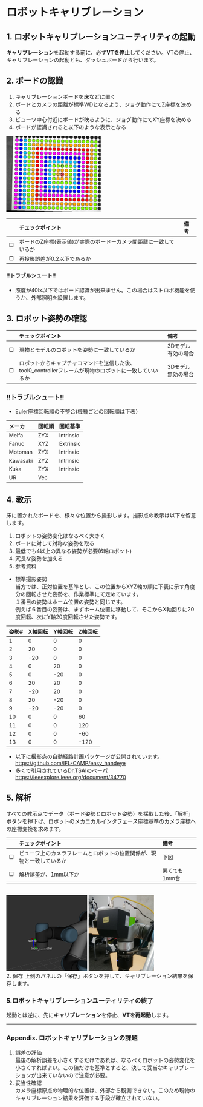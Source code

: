# ロボットキャリブレーション

## 1. ロボットキャリブレーションユーティリティの起動  
**キャリブレーション**を起動する前に、必ず**VTを停止**してください。VTの停止、キャリブレーションの起動とも、ダッシュボードから行います。

## 2. ボードの認識  
1. キャリブレーションボードを床などに置く
2. ボードとカメラの距離が標準WDとなるよう、ジョグ動作にてZ座標を決める
3. ビューワ中心付近にボードが映るように、ジョグ動作にてXY座標を決める
4. ボードが認識されると以下のような表示となる
<img src="fig1.png" height="200" />

| |チェックポイント|備考|
|:----|:----|:----|
|□|ボードのZ座標(表示値)が実際のボードーカメラ間距離に一致しているか| |
|□|再投影誤差が0.2以下であるか| |

#### !!トラブルシュート!!
- 照度が40lx以下ではボード認識が出来ません。この場合はストロボ機能を使うか、外部照明を設置します。

## 3. ロボット姿勢の確認

| |チェックポイント|備考|
|:----|:----|:----|
|□|現物とモデルのロボットを姿勢に一致しているか|3Dモデル有効の場合|
|□|ロボットからキャプチャコマンドを送信した後、tool0_controllerフレームが現物のロボットに一致していいるか|3Dモデル無効の場合|
### !!トラブルシュート!!
- Euler座標回転順の不整合(機種ごとの回転順は下表）  

|メーカ|回転順|回転基準|
|:---|:---|:---|
|Melfa|ZYX|Intrinsic|
|Fanuc|XYZ|Extrinsic|
|Motoman|ZYX|Intrinsic|
|Kawasaki|ZYZ|Intrinsic|
|Kuka|ZYX|Intrinsic|
|UR|Vec| |

## 4. 教示  
床に置かれたボードを、様々な位置から撮影します。撮影点の教示は以下を留意します。
1. ロボットの姿勢変化はなるべく大きく
2. ボードに対して対称な姿勢を取る
3. 最低でも4以上の異なる姿勢が必要(6軸ロボット)
4. 冗長な姿勢を加える
5. 参考資料  
  - 標準撮影姿勢  
当方では、正対位置を基準とし、この位置からXYZ軸の順に下表に示す角度分の回転させた姿勢を、作業標準にて定めています。  
１番目の姿勢はホーム位置の姿勢と同じです。  
例えば６番目の姿勢は、まずホーム位置に移動して、そこからX軸回りに20度回転、次にY軸20度回転させた姿勢です。

|姿勢#|X軸回転|Y軸回転|Z軸回転|
|:----|:----|:----|:----|
|1|0|0|0|
|2|20|0|0|
|3|-20|0|0|
|4|0|20|0|
|5|0|-20|0|
|6|20|20|0|
|7|-20|20|0|
|8|20|-20|0|
|9|-20|-20|0|
|10|0|0|60|
|11|0|0|120|
|12|0|0|-60|
|13|0|0|-120|

  - 以下に撮影点の自動経路計画パッケージが公開されています。
https://github.com/IFL-CAMP/easy_handeye
  - 多くで引用されているDr.TSAIのペーパ
https://ieeexplore.ieee.org/document/34770

## 5. 解析  
すべての教示点でデータ（ボード姿勢とロボット姿勢）を採取した後、「解析」ボタンを押下げ、ロボットのメカニカルインタフェース座標基準のカメラ座標への座標変換を求めます。  

| |チェックポイント|備考|
|:----|:----|:----|
|□|ビューワ上のカメラフレームとロボットの位置関係が、現物と一致しているか|下図|
|□|解析誤差が、1mm以下か|悪くても1mm台|

<br clear="all">
<img src="fig3.png" height="200" />  <img src="fig4.png" height="200" />
<br clear="all">
2. 保存  
上側のパネルの「保存」ボタンを押して、キャリブレーション結果を保存します。

### 5.ロボットキャリブレーションユーティリティの終了  
起動とは逆に、先に**キャリブレーション**を停止、**VTを再起動**します。

<hr>

### Appendix. ロボットキャリブレーションの課題
1. 誤差の評価  
最後の解析誤差を小さくするだけであれば、なるべくロボットの姿勢変化を小さくすればよい。この値だけを基準とすると、決して妥当なキャリブレーションが出来ていないので注意が必要。
2. 妥当性確認    
カメラ座標原点の物理的な位置は、外部から観測できない。このため現物のキャリブレーション結果を評価する手段が確立されていない。

